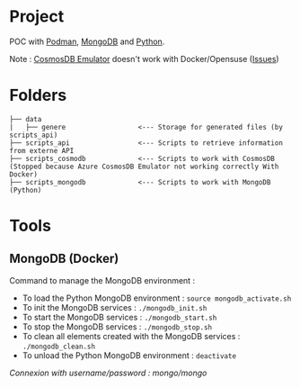 # Project

POC with [Podman](https://podman.io/), [MongoDB](https://www.mongodb.com/) and [Python](https://www.python.org/).

Note : [CosmosDB Emulator](https://learn.microsoft.com/en-us/azure/cosmos-db/emulator) doesn't work with Docker/Opensuse ([Issues](https://github.com/Azure/azure-cosmos-db-emulator-docker/issues/84))

# Folders

```
├── data
|   ├── genere                  <--- Storage for generated files (by scripts_api)
├── scripts_api                 <--- Scripts to retrieve information from externe API
├── scripts_cosmodb             <--- Scripts to work with CosmosDB (Stopped because Azure CosmosDB Emulator not working correctly With Docker)
├── scripts_mongodb             <--- Scripts to work with MongoDB (Python)
```

# Tools

## MongoDB (Docker)

Command to manage the MongoDB environment :
- To load the Python MongoDB environment : `source mongodb_activate.sh`
- To init the MongoDB services : `./mongodb_init.sh`
- To start the MongoDB services : `./mongodb_start.sh`
- To stop the MongoDB services : `./mongodb_stop.sh`
- To clean all elements created with the MongoDB services : `./mongodb_clean.sh`
- To unload the Python MongoDB environment : `deactivate`

_Connexion with username/password : mongo/mongo_
